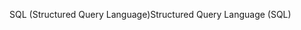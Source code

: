 <span data-ttu-id="db744-101">SQL (Structured Query Language)</span><span class="sxs-lookup"><span data-stu-id="db744-101">Structured Query Language (SQL)</span></span>